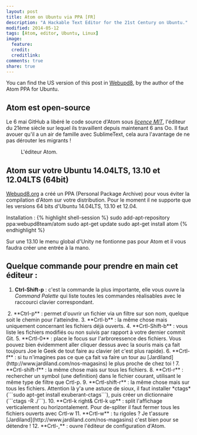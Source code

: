 ```yaml
---
layout: post
title: Atom on Ubuntu via PPA [FR]
description: "A Hackable Text Editor for the 21st Century on Ubuntu."
modified: 2014-05-12
tags: [Atom, editor, Ubuntu, Linux]
image:
  feature:
  credit:
  creditlink:
comments: true
share: true
---
```


You can find the US version of this post in [Webupd8](http://www.webupd8.org/2014/05/install-atom-text-editor-in-ubuntu-via-ppa.html), by the author of the Atom PPA for Ubuntu.

## Atom est open-source

Le 6 mai GitHub a libéré le code source d'Atom sous *[licence MIT](http://choosealicense.com/licenses/mit/)*, l'éditeur du 21ème siècle sur lequel ils travaillent depuis maintenant 6 ans Oo. Il faut avouer qu'il a un air de famille avec SublimeText, cela aura l'avantage de ne pas dérouter les migrants !

<figure>
  <img src="{{ site.url }}/images/posts/atom_screenshot.gif" alt="">
  <figcaption>L'éditeur Atom.</figcaption>
</figure>

## Atom sur votre Ubuntu 14.04LTS, 13.10 et 12.04LTS (64bit)

[Webupd8.org](http://www.webupd8.org) a créé un PPA (Personal Package Archive) pour vous éviter la compilation d'Atom sur votre distribution. Pour le moment il ne supporte que les versions 64 bits d'Ubuntu 14.04LTS, 13.10 et 12.04.

Installation :
{% highlight shell-session %}
sudo add-apt-repository ppa:webupd8team/atom
sudo apt-get update
sudo apt-get install atom
{% endhighlight %}

Sur une 13.10 le menu global d'Unity ne fontionne pas pour Atom et il vous faudra créer une entrée à la mano.

## Quelque commande pour prendre en main cet éditeur :
1. **Ctrl-Shift-p** : c'est la commande la plus importante, elle vous ouvre la *Command Palette* qui liste toutes les commandes réalisables avec le raccourci clavier correspondant.
<img src="{{ site.url }}/images/posts/atom-cmd-shift-p.png" alt="">
2. **Ctrl-p** : permet d'ouvrir un fichier via un filtre sur son nom, quelque soit le chemin pour l'atteindre.
3. **Crtl-b** : la même chose mais uniquement concernant les fichiers déjà ouverts.
4. **Crtl-Shift-b** : vous liste les fichiers modifiés ou non suivis par rapport à votre dernier commit Git.
5. **Crtl-0** : place le focus sur l'arbroressence des fichiers. Vous pouvez bien évidemment aller cliquer dessus avec la souris mais ça fait toujours Joe le Geek de tout faire au clavier (et c'est plus rapide).
6. **Crtl-f** : si tu n'imagines pas ce que ça fait va faire un tour au [Jardiland](http://www.jardiland.com/nos-magasins) le plus proche de chez toi !
7. **Crtl-shift-f** : la même chose mais sur tous les fichiers.
8. **Crtl-r** : rechercher un symbol (une definition) dans le fichier courant, utilisant le même type de filtre que Crtl-p.
9. **Crtl-shift-r** : la même chose mais sur tous les fichiers. Attention là y'a une astuce de sioux, il faut installer *ctags* (```sudo apt-get install exuberant-ctags```), puis créer un dictionnaire (```ctags -R ./```).
10. **Crtl-k right& Crtl-k up** : split l'affichage verticalement ou horizontalement. Pour de-spliter il faut fermer tous les fichiers ouverts avec Crtl-w
11. **Crtl-w** : tu rigoles ? Je t'assure [Jardiland](http://www.jardiland.com/nos-magasins) c'est bien pour se détendre !
12. **Crtl-,** : ouvre l'éditeur de configuration d'Atom.
